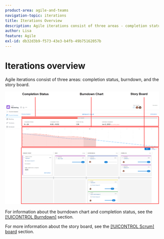 ```yaml
---
product-area: agile-and-teams
navigation-topic: iterations
title: Iterations Overview
description: Agile iterations consist of three areas - completion status, burndown, and the story board.
author: Lisa
feature: Agile
exl-id: db32d3b9-f573-43e3-b4fb-49b75162057b
---
```

# Iterations overview

Agile iterations consist of three areas: completion status, burndown, and the story board.

![Iteration view](assets/agile-iteration-with-callouts.png)

For information about the burndown chart and completion status, see the [[!UICONTROL Burndown]](../../../agile/use-scrum-in-an-agile-team/burndown/burndown.md) section.

For more information about the story board, see the [[!UICONTROL Scrum] board](../../../agile/use-scrum-in-an-agile-team/scrum-board/scrum-board.md) section.
